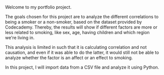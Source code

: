 Welcome to my portfolio project.

The goals chosen for this project are to analyze the different correlations to being a smoker or a non-smoker, based on the dataset provided by Codecademy. Thereby, the results will show if different factors are more or less related to smoking, like sex, age, having children and which region we're living in.

This analysis is limited in such that it is calculating correlation and not causation, and even if it was able to do the latter, it would still not be able to analyze whether the factor is an affect or an effect to smoking.

In this project, I will import data from a CSV file and analyze it using Python. 
